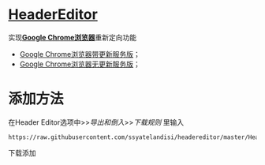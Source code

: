 # [HeaderEditor](https://github.com/FirefoxBar/HeaderEditor)
实现[**Google Chrome浏览器**](https://www.google.com/chrome/browser/desktop/index.html)重新定向功能

* [Google Chrome浏览器带更新服务版](https://dream.ren/tool/chrome/)；
* [Google Chrome浏览器无更新服务版](https://api.i-meto.com/chrome)；

# 添加方法

在Header Editor选项中>>*导出和倒入*>>*下载规则* 里输入
```
https://raw.githubusercontent.com/ssyatelandisi/headereditor/master/HeaderEditor.json
```
下载添加
